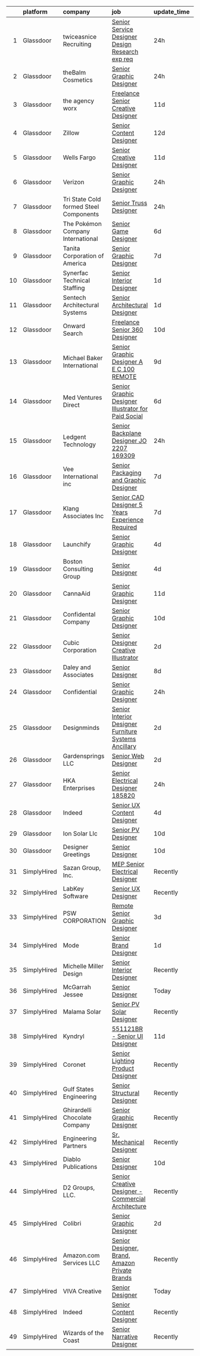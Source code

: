 

|    | platform    | company                                | job                                                                                                                                                                                                                                                                                                                                                                                                                                                                                                                                                                                                                                                                                                                                                                                                                                                                                                                                                                                                                                                                                                                                                                                                                                                                                                                                                                                                                               | update_time   | location                 |
|---:|:------------|:---------------------------------------|:----------------------------------------------------------------------------------------------------------------------------------------------------------------------------------------------------------------------------------------------------------------------------------------------------------------------------------------------------------------------------------------------------------------------------------------------------------------------------------------------------------------------------------------------------------------------------------------------------------------------------------------------------------------------------------------------------------------------------------------------------------------------------------------------------------------------------------------------------------------------------------------------------------------------------------------------------------------------------------------------------------------------------------------------------------------------------------------------------------------------------------------------------------------------------------------------------------------------------------------------------------------------------------------------------------------------------------------------------------------------------------------------------------------------------------|:--------------|:-------------------------|
|  1 | Glassdoor   | twiceasnice Recruiting                 | [Senior Service Designer  Design Research exp req ](https://www.glassdoor.com/partner/jobListing.htm?pos=125&ao=1110586&s=58&guid=0000018229d9fdd2971b8634bf80f91e&src=GD_JOB_AD&t=SR&vt=w&ea=1&cs=1_0d3ca4c8&cb=1658559528764&jobListingId=1008022772521&cpc=0C139D4CAD5A6DB2&jrtk=3-0-1g8ktjvfpkf1n801-1g8ktjvg7j46s800-f869e75bd97037c4--6NYlbfkN0AIiLXtwtv0BDns9BiY4ItblantFozdL6jLmLxNvS8mvn1ldsy0jlMzRTPuVM5CZZ2wgRODcoKiEE3AygmZ33X1Pvk9X95JRnJYlYmu8VyAo47k29VwhwMzOkzBR5QhmK6-Mnx8SF-4D3yVs7gEFAWvUJaVcCp0Oui9VjcUvlZ_k1X4DK_vo55zOvUeGliPgWbOXC4XiDOHL6HPDxCIoazee4ic_DfKL3gzGuVSpWh4uG9weSv8-eLBDy32bcs0Vx_jsLq0ChKAOp3-Dg5NQQ3mQpBJBnj66z_YzgGD7-lwzvK50xDE4ULK99VwzV9VHWszNKm_KDVw6svrNqYewZlK_xh8H2JR8vVxm0YguGyGB_ZJyNWWHpqVF5oTGnjQpMyRmqCMggpgZ67wSKI-oxLzmoH8INJZxoQk7ltVgfqs94HXdfkEPqIfet5svWqVfOOBPBnJneZUSRk1NVizHn1GoOqpc-f5L7VVCJd1DZ57dzHUDtryC5nXHy1BAgBTRKPDoFibaozKNDNagKYSNute)                                                                                                                                                                                                                                                                                                                                                                                                                                                                                                                      | 24h           | New York State           |
|  2 | Glassdoor   | theBalm Cosmetics                      | [Senior Graphic Designer](https://www.glassdoor.com/partner/jobListing.htm?pos=109&ao=1110586&s=58&guid=0000018229d9fdd2971b8634bf80f91e&src=GD_JOB_AD&t=SR&vt=w&ea=1&cs=1_6bc095a9&cb=1658559528762&jobListingId=1008023270650&cpc=C3517E2410EFB392&jrtk=3-0-1g8ktjvfpkf1n801-1g8ktjvg7j46s800-3443bbd3b66a87f7--6NYlbfkN0CiwYZWsgeIGxaZVD9AijDv5Y8RBhHgWVXL7YNkINyxKjn7YTrqEzQwB_iyJwxxx3lTN6lrSZjncLtlQEJIM-o3RG-7AJazINih6hy0vg3xrkk_OT-XH6ntD2F64M9b1vJIjF-nYYsQQMLeoY5kzfmfaXFxzyRQlfy78UCbYsKhJsO5efnCWg0i4KKBz7W_F4a4jAtiazdSkbr-7tashMbnngC5Wc8oBiqYQ9RHDALajlL9om5P0qHagod5_hLQYEnhX1jwR0uwdG8PWE_-QYsVGYeze9r3C99Ax0bfblhmpeO3eU49x5mFcZ4wQEQ-YlxVRUJi9op9BUMT6P85zIpTGIgT4PzuTzzYGS7lade7yyB2v6LeWLpc2w3wM5VEkk5kCXq4C6lk4-6UkNlLzBuGvRkHBbXFxDEwA9HjCjeJR689ohRbFK_A2hZGv4xI2kFaWZ72Kb97HfY-fW87Zxc9tATx8NJdJXqzu3EPoMQ8v1TyYCtG0XKEkrvpRiIECq0%3D)                                                                                                                                                                                                                                                                                                                                                                                                                                                                                                                                                                  | 24h           | Remote                   |
|  3 | Glassdoor   | the agency worx                        | [Freelance Senior Creative Designer](https://www.glassdoor.com/partner/jobListing.htm?pos=129&ao=1110586&s=58&guid=0000018229d9fdd2971b8634bf80f91e&src=GD_JOB_AD&t=SR&vt=w&ea=1&cs=1_4ed6d9c8&cb=1658559528764&jobListingId=1007998735659&cpc=AC285F3A3ECA6BB0&jrtk=3-0-1g8ktjvfpkf1n801-1g8ktjvg7j46s800-b5c41cbed128a677--6NYlbfkN0CNOKpjDIEH11s39GTuUki_mvxNbnX5BtDlH5CMrheAnKze_5JrwQ4joDkGUDohP_TA04WnU3xz8K_J9zmRNOF9Ri1EI2Q2bb9NQ-CezfspfnTBjQTnEa9VBhVw7Ap5OL0U3sVrDvue7xxMSHE-6OVqtzTv0qf6sE8nhqyjJuIjpa8PBry4FIvBQDA98jD0P9-_j2q_fFny2QS6Ytod9ZpcvaRwFHgYffyc2MifKWnIsIb9TKTRaLMTyzLa2BYWuibLHwGy6SkKL0M5fgVfxRjXvjtJ9gunJozG6KwXMQKb64525Ow6pN2i9a911B3L6FEezKRwR3VpklwfvKLvykpaU1t9XaqyZiz6i_sclpV-0TDbd00XDLpK6uhss7et6WZu6VhgElGKySmPRJIe-ozXDmrKPPfg7XCr4dJj615ILXdPty3sM09HUX0X3UEl8jw-3seIF0c0sVf6LqXOBbefhm3H54LaaIY9n3RZVSqjSaP4UodU7--O-lr82b41KOXVZEg9kiCwsw%3D%3D)                                                                                                                                                                                                                                                                                                                                                                                                                                                                                                                                         | 11d           | New York, NY             |
|  4 | Glassdoor   | Zillow                                 | [Senior Content Designer](https://www.glassdoor.com/partner/jobListing.htm?pos=118&ao=1110586&s=58&guid=0000018229d9fdd2971b8634bf80f91e&src=GD_JOB_AD&t=SR&vt=w&cs=1_9177620b&cb=1658559528763&jobListingId=1007995109873&cpc=FAE5E775D180B2FB&jrtk=3-0-1g8ktjvfpkf1n801-1g8ktjvg7j46s800-7e0573d96616621f--6NYlbfkN0ANMurRYyPEXg08u6OamUd1Mvhk-zhFSGYIZgoJR86UvQ_x0FKK8TrZZD49G3rLjS_PSCruCgnM4dWyi6jvR1FmFzmSxroOVF13OMgvq1PNPjRfutFFeH0vteTKpP84itE-Hf9b_YVYSkFAOIhUA5mZMeXTeUDIgcay0zGiE6DeOxEBk0yo8SBcNG9k8R_c15uAFDFkQ3flL76Mr3WmHq69O2G5_umAgXEb35bd6JgL-aLQpljgz2rzE1hfrOuGa4Ge7kkKpVT5dJQtzzfsem4iOJo5clufPTX98Rp9aDzj6MvjMzdjC7MZQwAqgT6TXgdmeTnEqW_paurQibYmB8YKNbLsFPyEO-Yc8zG6qD5rjslbq79VZxaftQvLJbtc__kcja2cJeyBsG-VoFZE_ROeQYvME_TYhkR3fk9SezBGDGmdRyA-Y44ggEbq-GogQWX79wS2xlKsW3_0OaFhWKpv0vzuZmirF7IV24eNddMiOYp-NIjN3ZGShny71PCmtAl1Cm6KxM2ZCovRijwZSWlDx0JMw92Efylg0gwSvjOIKEva-RgSaafvCEPpUh1f51Rpf_F2HywTIU2voVJn3quP69esriRSGt2mw-v7yWTEa6KfTMcFxg2ocSHs5qNtElV4kRwfJP8hnx8pCBYPFdWaR6iBGvlk4_2YQJg1EQSS-rprGR8KfnhBZnYUsrwW9vv2mF_Z5MINfSAJoPFCDqFx1-YaKO1GJKQCqT04PmVhLk31a4ECeiPou96yW7Yhr26wcgpC0BvW6OtHrFKP6KvdxrxgpvT7dQks4QJGpd8lRbOSSkgGoUO6eCDQMahKsNix248wIzbJ1NicHann__yEnG-5A0KXsJMJPPdCR88KChoUKu8jrj_erWpbh8EX2TeLSMIUYCmVTh47ey9rXsTA7M2fH_jtEBE%3D)                                                                                                                                       | 12d           | Seattle, WA              |
|  5 | Glassdoor   | Wells Fargo                            | [Senior Creative Designer](https://www.glassdoor.com/partner/jobListing.htm?pos=127&ao=1110586&s=58&guid=0000018229d9fdd2971b8634bf80f91e&src=GD_JOB_AD&t=SR&vt=w&cs=1_23de262f&cb=1658559528764&jobListingId=1007998123713&cpc=2CAED5C921A5F994&jrtk=3-0-1g8ktjvfpkf1n801-1g8ktjvg7j46s800-49905434c79913ed--6NYlbfkN0A0sLjryQUNkc81K2goHfqpo9JHml6Vo2yWT4XuRGLXtsN7afMoSAWdqBM3YHWeqUyQSD6a69BnF3DM5XVRxd-nXq6Rk28EhL1InB6dRjYNyz34TPjZc6EOxJNPAO2LEpbg0cv0Gg_4AzCc6sCV_mFe_9rDOhi5pxCrY9nbOlMvHOftBG9TfJORrgZg7RT6yPZwQwbio6mlL28DOwqWtMFl-RJU2Ov97q7ZdlE0pQvQwpVeuCb8yvCLOF6wn7Rho2_WfU4cyDmKcaU6gQM_jfmKbeUli4NM7MQFJ0HX3qmMFh6aSxMNZBRuJuKErxrCjrsDtoaxf08KlRB99Lu0T-JFVfyHr1kCujlq8fWdMsWKQhfLBklRws7hVWUfaH6JTak2gcuBURh1bWhojoZlWn4y0ELvua7z_SxMZvhPx3dqfu39rHJ6OC1f1EqRYs9t5j7PKyJ_JTgRpncz9ptLvZoe99EtMKgiwrMkm5YtQxULXTOQGFwxPSTiTvyMgV1xW7PaOaHSj5FkFHnLAJD2XuiuIhyISes7Uyug86N-pozV6Wrfe8e5-RlK2VVmZM5N8EbgyqtDDkpOAOAxw_V6s25Odvw7d_7sXD1UNWGjPZM21rMh8dUUgXi6uCNebLzD1ThiIPP6TLN41eLuQynlolJveKtKD_sw0hF9dl4yAGlyJLfl6-UJ3FTgmkbqDJn0f_-IUfHe_qk5JzSlMwd2EWsWCdXLgYiY2xM3f2UtyxWCWbnqd4U__QLjq3o6JUjzl2GtJUHYxTsHXQ%3D%3D)                                                                                                                                                                                                                                                                                        | 11d           | Minneapolis, MN          |
|  6 | Glassdoor   | Verizon                                | [Senior Graphic Designer](https://www.glassdoor.com/partner/jobListing.htm?pos=112&ao=1110586&s=58&guid=0000018229d9fdd2971b8634bf80f91e&src=GD_JOB_AD&t=SR&vt=w&cs=1_b2e886fd&cb=1658559528762&jobListingId=1008023528583&cpc=1641D5D5536C06B6&jrtk=3-0-1g8ktjvfpkf1n801-1g8ktjvg7j46s800-dfde7ed858d232f8--6NYlbfkN0BCNs6bE--Mn_ADd0RyzMq18ZUxdybwefWV8heO_C7Y9_E5r_p1QamTWeHI9ejMnN8ZrzJ1hJDUdAs3nPWUSKyIMz5CFFbtuqtMTLjsOuY71Fnb4FzQskvLwvm5RGepbX_ZM5r_GxcT0e-JCYi7VPp3agTZnSPAETcnyx4yXG_scg_0XS5-otAEWWno5JAsTqaEGPby_RpTx48CgrrjMu8UTw-yRI_kQ_YIVtGNk6nkfZnQGLGrX6XfGx_X579gJST-mWChep0PqjT-311lW9FV_lB_b6jWP064tMPAjDhFrdZByMZgGDVlfBQsJjzBaK6YcX3g55G7T8DME_X-fdCAW-C6ntT3PsLBp8Ci2N9uVAVLT1jyJqeSN_HXXqo89017jIZh73XtzT5rjtOmiTFmIpJsYFfrZv5fssz5BEbrtw-nAoFkKYbtack1E67Zddxe0_QMoyZCZ9pVRDXcPlLsPmiYfZVuT1oT6C2FCIPZzc1oT2XMSYNUan1Ezd1v_Be64T7DbDEgDatb-49IT-IBa_vZZJ6BRJnlBgoHX0Jjc0a35YKl4ULSJUksffYHVFwqMU-EYqiUsnXtB0hWemF_ua6ud5QFAwDi46r1NbqJ91wnfRSaygOCqf7VQFFAaPV0ketdVv5ieP1aMsndHAaszcwvndG2SCYU08U_ERgSmPwfaFeBQKkZNnHlTlFScSgYPixOqufF5la63Apxtrm_VU4mcLZklZksuBjkvkskhE5MNCsVV6JJ)                                                                                                                                                                                                                                                                                                                     | 24h           | Bronx, NY                |
|  7 | Glassdoor   | Tri State Cold formed Steel Components | [Senior Truss Designer](https://www.glassdoor.com/partner/jobListing.htm?pos=103&ao=1110586&s=58&guid=0000018229d9fdd2971b8634bf80f91e&src=GD_JOB_AD&t=SR&vt=w&ea=1&cs=1_69509561&cb=1658559528761&jobListingId=1008022530252&cpc=5D10E799EF7E9049&jrtk=3-0-1g8ktjvfpkf1n801-1g8ktjvg7j46s800-f2e95fa4316fe978--6NYlbfkN0BTy4Vq3kUv-8E8fBOrhZt-7WJQYqv7u2ur6JnxlE7nq1comPzfAdnLBFjlxF-ur-7b9Xlx5eDKXy8vo0bBR8NGRWkFl7AOd0YTwKwhPSxZHDanhRNqTbMdzjrZtWFU17vVXVIGZbPeoyc9SgdVEDmBERzdakn2mgll8XkAKbmyiKkJ7fAfon4cZv7I54Wg_kwML0VP1bkrJwDdB9kTwdFnqYXSyBAoobYPbt5gaoAqMw3_K_rdZU8rlwIgyBcVNavjnZ1POm77ff43eikt0L7-_CKJ4qcfLvfAW3mBuyXMYjTq7_QKPoXzrLnM5Pag2v7F72tBJP_fz5KhBcQQ6pvzdmF3w7LfXgaXpgYIKbQd1iCYyb3C4CIEPuMcbWsJ0Pkep6WwRBF7AunSTpfAdy2f1X1P8JRVR0yHtp4ps6ZD3Ddlb4Vvxa8DMdJsEcjadvFi-Rpxz4C99SnbBxYTJkMZgcIx3O-PlmeQIiIS0_OkYkB9Y2SNqrC63_NLosqTgD8JZlm7_S1W-Q%3D%3D)                                                                                                                                                                                                                                                                                                                                                                                                                                                                                                                                                      | 24h           | Shepherdsville, KY       |
|  8 | Glassdoor   | The Pokémon Company International      | [Senior Game Designer](https://www.glassdoor.com/partner/jobListing.htm?pos=122&ao=1110586&s=58&guid=0000018229d9fdd2971b8634bf80f91e&src=GD_JOB_AD&t=SR&vt=w&cs=1_d93df540&cb=1658559528764&jobListingId=1008009538876&cpc=0C139D4CAD5A6DB2&jrtk=3-0-1g8ktjvfpkf1n801-1g8ktjvg7j46s800-dba235408610368a--6NYlbfkN0CsgUO0V2fSZxJANSxJiftVXeq1wpG4BxYFHzXoW0hPJnnKXvOitF3aJlIbFeKfru6LIgCct6hW30wxyqhfKuAekXJWIkjqIPtGbBfbAfsaA6da6cOXUtf8u5r6Zy0rCP31q9K6pL-zjHT0CW-JvtmD_90KgLXoHz99Pm_t53WWBrEY1ujlaUAZufn_csjwhsgeTmzMltt5bOrXJMfyFmUHNhb1m_3xeKCj3-E7y8r3fxFiiOzjSGS7UMOLB8_DOKQ4aGu-SiAnJGr-_MmQISptE_zD88jAU6Al9BSvG0UXCIfPcut2QhIpKhWq0WKAZhKWVbd1f6SpYkCp1KbgQ7JS05i3fPIeDU2aR9V9cd63X-lWkSSH_PvfYDvCdYqOctHRlwLg73uMMdhp1-bclhZw9g1Twxau0JPUa3SILJMANg8MBUwZ_gk67WfBi1sHx978LnmQCvr020yImzT9eA7nkJBpYq9zmG0G0QuxVpAgtFTwFNFSadT3SKzME4mGEY_VwWL7U-7-Z65uDu5yxLT3n0MHwPPt9Xy6wdudhKa3qHA861C53rEMuAYDgxuaGO5SVACBg-47W8YWudfEI1CwOwTwvaJ8BIxRhqX0pYDjmHYJYcEzLI-J9qYia533N2h-5shVXbcZyTbnmJi288yd4rhWHOLH0KCnUYqzFijTAvB49y-6J2R5xM-QutQKIOlDzvbhV2FyfJ7CZx2XOTSuuJc_ZHym-KPYNRuUcn9dX5RTSc1aZfpeYy5MW9x52UxBIu_4-JI2Wnb0S8HgeoNA40vXOwKWd2Sgu2-jwyVdqgVEy4l9BfrEt63tNCLjlnZF33UkBIsKhnwG-TBHHYdrZ9Gy1adlyXLdDfa_EX_sh2zrlcIMLIux66wsmfCu_GNXLykwrGM1NmKFjkvQUMhsBpASWif2v1Dz0SXAPjivfA%3D%3D)                                                                                                                            | 6d            | Seattle, WA              |
|  9 | Glassdoor   | Tanita Corporation of America          | [Senior Graphic Designer](https://www.glassdoor.com/partner/jobListing.htm?pos=110&ao=1110586&s=58&guid=0000018229d9fdd2971b8634bf80f91e&src=GD_JOB_AD&t=SR&vt=w&ea=1&cs=1_570fcdaf&cb=1658559528763&jobListingId=1008008662771&cpc=82ABD2B5CEB98952&jrtk=3-0-1g8ktjvfpkf1n801-1g8ktjvg7j46s800-674f40f1d29e67f4--6NYlbfkN0Br_TK8j6JaD-QQfsL_934P_c1Ne1AjIrIowKbeDvU6FvU_T-Wr6l-jQp8DOAZoETeOMK1Or8MCHwEqOvm0Ovvh-3yp3dcZtJP4vS22On_tYXEfKg1sb9_9FcQTQ2l3p4Oj_P9sIKoPYP_8Xgrqu91Gd0YQpYxIRsHYdGPLomAy3Ju-L_3yIF0TUmO0ryu2VDJpyXkr99B9gxtuDkbXFtVH-NwwN2s-MAM0ypD4lP-_EquwM9xMzliIHghFAF0kTTBN52_J3fay-kQfPm4cQWjvo4H-IVTANBDcxy2jDUvSmmO39O_0D0oONCm7zq-55anRDpDqF9bEn9HiTAW_wPrBfwEUYIdnZk0G-XDM_c346shS4NKoF_aIYXkYTMNSCEUoN8RTRswT7wpIOpgCLXT3mJLXPWvykrLr-dW8YPfWUIEjKCjuTVJHEQG99Y9rEtSxfY2ZU_qXgDX5WFBVj5vIzfzK15KQP0OOd0_X59gm2X-Q0f7DExs2vQCdy-JyLl_THbx1VS-euQ%3D%3D)                                                                                                                                                                                                                                                                                                                                                                                                                                                                                                                                                    | 7d            | Arlington Heights, IL    |
| 10 | Glassdoor   | Synerfac Technical Staffing            | [Senior Interior Designer](https://www.glassdoor.com/partner/jobListing.htm?pos=123&ao=1110586&s=58&guid=0000018229d9fdd2971b8634bf80f91e&src=GD_JOB_AD&t=SR&vt=w&ea=1&cs=1_ceecbf16&cb=1658559528764&jobListingId=1008021360956&cpc=151E51E148764572&jrtk=3-0-1g8ktjvfpkf1n801-1g8ktjvg7j46s800-70727c3d5c86b905--6NYlbfkN0AWw-B98R_0UeEwU7zcJb5735BlGf2oO6lNW4CSRFTjXwNKuuheKECKljxjhzFxL7jBV_RcXyciGeYBaUv3ptOsvrXw7NJ1UEyb0Knh-dC6HNzinSOl1VF7fTxzHe3i6pHbscTnwHRfrGDAQPNPW39jpmp3b45NzdY8lEgGqJmlB_0GvpEymZp_wVcIPrv1SgaTqomzPXh9FBjcQGNA1AIzddNbRgNL33d_SGpnouhWQDBx0z_JyVzUOQZBmkxEJlyrs5c0wsucMAQyPB0St7mmZWmpWZqegjyw8_sdLKGnUQ30UXbYxDwUwoMFLdTeE7ii4isXopu_sJBfs28gGHLwhLnDepko5E0UpJsizo86Pf9S8tK68pyMCHiEcxSJx0A6F1Jz8Y35upNN8chJr2C5Y30B8Rcn9uUTsOxkHZFXmKel4ON4e0Syz0GS7YSSF32i3M-dut0VydRVvqlJ4KVt4kGM3Tlx_UQb28368pOrM6zMy3iYDEdDIbzV6IEnuk-a0zbkX810qf4_xN3CbHTmEfgiCnzoTBZrGbbcT6Zy628kDwRSrNCgWLQz5S-TAR9MMQAldPCVy7045b5TtGauaAaHyajU2ubaX7f8xRo4tGzsnSpiRnwoszkYl1ZQYvPftI-wrtbaq8pJVChM4gw2Ws1AowmRlEaBfbYH6tRLe4FStgtNETZNlSCsUypNhOWotBx9Y9Fi4LaHypeOeFH11sLgAwT02PhWT6_gLLB1qgn15uXdbG92MrGgQ2R5Rg7xG4tpBuYB-j8Xcgc6bijdHUTkPPyLd5uuvu3mRfFT0pmtN0O6B8yFlA8gUy0xhzTZfP1q16nLWA%3D%3D)                                                                                                                                                                                                                   | 1d            | Washington, VA           |
| 11 | Glassdoor   | Sentech Architectural Systems          | [Senior Architectural Designer](https://www.glassdoor.com/partner/jobListing.htm?pos=104&ao=1110586&s=58&guid=0000018229d9fdd2971b8634bf80f91e&src=GD_JOB_AD&t=SR&vt=w&ea=1&cs=1_8501fbfb&cb=1658559528761&jobListingId=1008019905612&cpc=7F406056C5176881&jrtk=3-0-1g8ktjvfpkf1n801-1g8ktjvg7j46s800-4a2d8b186d9a668f--6NYlbfkN0BskjP3IqH_axU3QLBuuUj9YNsAflJH6fZwrEaetwboGL4_9-MfEY6A6LRO92e-UKqlxrWQWqm_9PO29vHrTXlne7vnedyj5u9D3MHWWQXckfTxZN4YL2nnKCqx1XBDywRcVt8-377cbXzoZaYw4ifIAhXv0m0I1PcP1fyMilGCPML4wrwt-xuwYjgehJKANKuL5f0d0GBDGsfzpUMTgfGeisfLLvK2TdDSULZMyCuipcy73u798ci-JIPGbY7K3IuBTVfvvnwEJhQ0oMvsPBTj2FAlrfEDjnm1T9HH3-41-MAjT-Nbbt7g7oObN_O_mZ7FcwIQR6AKW47Dpo3vaqt8bEfTeRS6kzdoS4dUL00QDlJlunpF4WXd0QzYG5EshyrBI4dIz9kcVXRdFxuf0srwZwh5rckQltDJv596tFa0ujJcuXMYB1MkfoolXbDPsCkqdOU-gnOIX2GWAKPCHrACVpMOlC4k_lT8HMMPPpVqyfJTKbRs8XAlhIW8jpYpdy_TsBq7i2fA7w%3D%3D)                                                                                                                                                                                                                                                                                                                                                                                                                                                                                                                                              | 1d            | Austin, TX               |
| 12 | Glassdoor   | Onward Search                          | [Freelance Senior 360 Designer](https://www.glassdoor.com/partner/jobListing.htm?pos=108&ao=1110586&s=58&guid=0000018229d9fdd2971b8634bf80f91e&src=GD_JOB_AD&t=SR&vt=w&cs=1_4886673e&cb=1658559528762&jobListingId=1007999928594&cpc=095B46874B33126B&jrtk=3-0-1g8ktjvfpkf1n801-1g8ktjvg7j46s800-e704d3bec34dffe1--6NYlbfkN0B7YoEZZ2QAGDyEGGmBPAUWSHc1Mt3sMCn9FehKcWA3wyEQP5Jz4W3SjpbgwQ-i38fwWv-zgBzcpCr9nlRhptT5RvRO_42IDWFLClvfwRfjnatuBryIpImbz5s-R94R-00G_Sr35JktjVBcMCEvn4clSVoLfNzaI9wJWyaR5hRRO6mS4cx10321Mp0UFkkQXhvtlgK1_XZ6XG_a06O04LYnQLBXR62vc7nYkA6RXe3MQBrS4vOudbHAeIFWhHCTW1k3n-KBu5pBlfeObscl6HrnrPB09P9t1udcwnXfjCk5iW0cXOrL55kABdd95tCO1o0Y47akihPHw6O_nWKkSSz0QeNZ1KBoxrAafx54f6nstKMwiVvXVFH2fuPOZEvJwPH-tH5KL3OLPGILppF_qujF5q7lM-f2vzK4v51zS5FV5k879lej-Awl23ZF_JVOb4NPGoAnHD0ZpSmCJtsmkGYQUl4AuMxQEfJAINCtrbnVnxsrn0hev_bnDrA7EScm2qPxcQvVVgWAv2azrnVwPsvYcb5lX2nxQLuZG1YM9A45lxWcdVK3Qv-m9ndARPTt3ehLUTemKFEBBxTnBBOFzQz_tU2aeOj2hWfniYKOSk607DpH-NYIuLW32nX5VFLGXZiX26Ccfc415o9icSQDvLuZZboKS-sOLi-Uxet5kg8VA8WLErf4fMcYTZYkaeAWRcr4oZIgKH2dExtmVdUw5JtEpyjWIc_l16f-g1OPp0QZfEa3gTY1Ek4IL3HJSXk3c1cl_V4_S_caKF95VyP4A59E6Ea1_EOJAj1Ut4pBtTIRZn8sp6UcU8KrCLU0u2R_BlKUWARPCaZsqLRUdsnS44saWr4jXHSAMjIyZUa-PukwG9vfuZuryZK3dVITPHlOZ2bf41jAmVfQtEWe3IPZP9BC_GJFGvkKdIVcJ4oCTW9cY4UMRe6D2kUcKdXePhlxv7taGHjuG5keB2_9aCzFT3jmafYOLOBVH1GSxgSF1vqnXvwL7vVVRUCL_vmaAnmE3XDu82QTc2JnEInIf1EFffquZJiZyMwbIcw%3D) | 10d           | Brooklyn, NY             |
| 13 | Glassdoor   | Michael Baker International            | [Senior Graphic Designer   A E C   100  REMOTE](https://www.glassdoor.com/partner/jobListing.htm?pos=107&ao=1110586&s=58&guid=0000018229d9fdd2971b8634bf80f91e&src=GD_JOB_AD&t=SR&vt=w&cs=1_7cabec15&cb=1658559528761&jobListingId=1008003647290&cpc=A0032DE20586B9BD&jrtk=3-0-1g8ktjvfpkf1n801-1g8ktjvg7j46s800-fe1c8db2364e4908--6NYlbfkN0Bw6-PCJRpRXGAWvRKjRGO12LLkIPLF8Mel29qcmNmjc051Zg1Fu4MVlztxQQQgvSO0mu882ydATROMRq3nK6p594UDNxCN2h3MVWR62BZ1eKVqsk8te5xY6a_fqJprPSnWNCe80mmwmlxLAE5fLxpkG5L1f4qFXUWS4f86M4Q0pkMB9ySUSAMYfeuy8mbSZAxXBBbV4KEBPXdgCI2reBZrMSpVoGQDFxya6yR9lGZ_WrC_mD9ZFJ7wqrLkgsfOyiLGWQisGjw0WVPLzarS45URW41MAw1sJL0Va3ZLsNJnC0whUwjlS7kMsUNIFGecHgVtP0h_2V_WhCQYvcD6G8OnIFBVKndW72NG35k9If-ux_XjuU4UdbctzeRjjx9gks1eoB0diEehUTbCcYd5SJ-3uP-7GIe5Sj3CA1JM4vsp6XA0E-Ztx3vGNcxN1fBeNJrq2bBsEZRC84qqU8_rmL64FxPqAKyy-LSNNChgnRmyGbtQOA_rG1eQuSm5jtAEC0MULN9DxM3tB2DDpCqlhmzz)                                                                                                                                                                                                                                                                                                                                                                                                                                                                                                                               | 9d            | Los Angeles, CA          |
| 14 | Glassdoor   | Med Ventures Direct                    | [Senior Graphic Designer Illustrator for Paid Social](https://www.glassdoor.com/partner/jobListing.htm?pos=114&ao=1110586&s=58&guid=0000018229d9fdd2971b8634bf80f91e&src=GD_JOB_AD&t=SR&vt=w&ea=1&cs=1_f3faf866&cb=1658559528763&jobListingId=1008009785336&cpc=2F9DD8B511C89582&jrtk=3-0-1g8ktjvfpkf1n801-1g8ktjvg7j46s800-442fd8d84ebb6c13--6NYlbfkN0D8ZoknXJXAqP9kb4LesIFa293--zwnhqz-oO5zQftadLlGPuDnk3Sz5TzL8xvt8kNOampLTf9HwKVeYcMvMu-IYRBkrtsdiH4zBvBQM8rsdQp3Txa2OgerQW0X12t-PwcujzcR5AhWUffAo45NZN335H7OU_PTGiBAl_qc1NIZTQpFkOrnzmQyhkEJpQv5IEZW37huKY_9FJyO9JnUIwJArswrpDN4OrC-s4vscAmQMMz-yubGrT6Idz0u9ouRu9aGa3Jq85IGWSp5xk3plzS4B340TH1UN1iOpD4tbhvIVCuAkZ2xrfHokM2T6hThdHf2e9GVyFIDeNdazr7fzHAFLi_L0cb4q2oACaL1YiHzf7WbJWUhxuqc3Fuzo_dXZjlvpVD6JxVVIA-OkTCzd_btAXrMUFwtplb0h_4A91EDlm4Uz33d-_358QAXfHs4cCeIaLNWXeDjtQoCTn9ag9empcIFscchwu92dal1JmU6zKWIIWHGE7HFltHo9P3QhNksZfNk-iJJcu6GrUabmTIZQbLr3cxmSis%3D)                                                                                                                                                                                                                                                                                                                                                                                                                                                                                                      | 6d            | Miami, FL                |
| 15 | Glassdoor   | Ledgent Technology                     | [Senior Backplane Designer  JO 2207 169309 ](https://www.glassdoor.com/partner/jobListing.htm?pos=128&ao=1110586&s=58&guid=0000018229d9fdd2971b8634bf80f91e&src=GD_JOB_AD&t=SR&vt=w&ea=1&cs=1_6767ac6d&cb=1658559528764&jobListingId=1008022812179&cpc=8795CF9063CD573D&jrtk=3-0-1g8ktjvfpkf1n801-1g8ktjvg7j46s800-cbdc9a0c8df562d0--6NYlbfkN0BhfrGGbcblirJ0_oD-V1jJ9SBvie1turFDKTAe6KCgNxcglQf_GDNs19Mxti6n_SpFPFr-X8cXXpns9X6W6zzOv-zxsuVjtJv3id7UjT-0FnxOBvi4TMujSaNhmmJ4IJHvx6vU8AwdrHkVJAdfRi69wYkbb_zPZx5FJT7vPBZ9yHxtibPEuGmEcRZ6sFV6Fct7u3K-O5li0QIlaFwqWzDlH0C0bt-0_BOoy-KvHz1ypvgJnmsdLggbP6xbImX1q89HO1WFDTIUZz8KEtScdlg9c1eQmz2O6c6M_yae1ugGftfcPdztAQHcCXR_Lrqu9x8ZUVNQ9ue7V2ADaQstHYY3seNw7_oEmeGBl1Bj_9MAksKk3cyEYzWpkiJc60YYJbkvdu8lLDYVpWb7FVf_8JeQfBIQW_0tatXTG0fh14nH4WX2G2X96XbuVbtLS9GUh7pPyRrI-BjhEvgHQAhjU02zboCAwzAqRJ84LBWhugRguR_gZQp4w9oyT6CRzJrGqaIunBIKBtrrzuduP-6DvIJFfICrTL6nWTNu1gWlMN_mXOCIVpoejBVHDFvjuudmHHhnYlnfhs6bFZPljw6fSg6fE3O9gHycHjXwMOEbIkXQYcJcK3LOSBUqtWP4CpJ-JbbjmyyHaxq9TBGB6271no76)                                                                                                                                                                                                                                                                                                                                                                                             | 24h           | Remote                   |
| 16 | Glassdoor   | Vee International inc                  | [Senior Packaging and Graphic Designer](https://www.glassdoor.com/partner/jobListing.htm?pos=124&ao=1110586&s=58&guid=0000018229d9fdd2971b8634bf80f91e&src=GD_JOB_AD&t=SR&vt=w&ea=1&cs=1_22c72786&cb=1658559528764&jobListingId=1008008455385&cpc=B076152010A3B66C&jrtk=3-0-1g8ktjvfpkf1n801-1g8ktjvg7j46s800-cbcd017b1663fc8d--6NYlbfkN0Dr6IKwl4lkWnAOZFGyO8hF2TMBrUYSqKPpHH7znGLbnsjvVMpQ7-eveiYjoB_rmKV_miQNytewdOHn-vFU2fUscGZPElojZ5iG43rzBCmd_eJlkp5720PYubZI3mzxuCwaigYeMdpwQzL8mbDFVCtg2GOgHPRuFsKNkj2eLTYJ1UWuL5J9HwIKxjZcLLpdHpRA0yIm_1uIz__sXNwdlgVo9hGkniwuyQVtww2ctHIl-eVr1fdDHYPrtRLyc9NVFEK7Y3rPJdaOuw1eNzP8S91fxpAxDsEFIB7Q1CQMb2bBVZMEp0Tjrlv_hks6qHKQvis6XE10pBNyVcdnzI6kx0JoFpAUCqwPCpUpx-_7_MsVYCPugT6jHGTB-1l710ykorrY0p-pNpLkMLoZD1pKkP2uNTU_halFE2um-4It1JA7WA1C6zQ8hOtQ6JkTmlpgGXds1vjG6zl73GCvwA3frz-0HGlg0nn_sj_2ACXPtobVO98UAcmRThYrhTu5qm_d5OPCG954z_HD-71-3yDbv9SncmIpDwoMPTI%3D)                                                                                                                                                                                                                                                                                                                                                                                                                                                                                                                    | 7d            | Garden City, NY          |
| 17 | Glassdoor   | Klang   Associates  Inc                | [Senior CAD Designer   5 Years Experience Required](https://www.glassdoor.com/partner/jobListing.htm?pos=102&ao=1110586&s=58&guid=0000018229d9fdd2971b8634bf80f91e&src=GD_JOB_AD&t=SR&vt=w&ea=1&cs=1_dfeecf72&cb=1658559528761&jobListingId=1008008961435&cpc=70781223E8E5C7E8&jrtk=3-0-1g8ktjvfpkf1n801-1g8ktjvg7j46s800-fbcd663f2e527a4d--6NYlbfkN0Dx3r3E47sSe5bB3PIy1uzBZvlB7xy2NhfhZMlxQTsxrEt812ZvUaCFbO2xVmg4FUn9KYZbihywYHk9z3f7A8eXVMjWPqSvpDjRnaE_9gMvXmRPOff59G-XuynpIKQYpxIc365o2Ll4-mWMphj3aNXYVb6ARpPkPqNUnC2qmLPSWdlSQv5Mgp6b3Zcde3SxjNDi12c_Ac3UFd3_3JIPVvRWl3Wp-q5ipgHnjM3-enGw98ITewjA_UI09jdfocIXL58ZMsvrJ_io3vAyZvREObv8Ki_M8bLhaFtlt_uVNgcXsKxa6q3MHPFN6VexsUEKkewslUoAkZuzMiQrQwncPi_ZnL3KAHVC9-fkRlhPQ6jf8_gAwgf2wt8ANphgPUtsSxdpB1hCVMj5oTcfWzt16xxA3V0LrbtrlXbB__Cv4NIN8ddG0UYGm3X6y3fz4u-YqPq45RUMWa1EVtQSW0xXnMGfVu_ofpHHQlefpbDYBOaPlbCDlMA_QsyECf1odqShqZKs9N_rtYfRYYSNheoLcCnLQUTtvaOVg-a5EHB_OjMaPw%3D%3D)                                                                                                                                                                                                                                                                                                                                                                                                                                                                                          | 7d            | Carlsbad, CA             |
| 18 | Glassdoor   | Launchify                              | [Senior Graphic Designer](https://www.glassdoor.com/partner/jobListing.htm?pos=106&ao=1110586&s=58&guid=0000018229d9fdd2971b8634bf80f91e&src=GD_JOB_AD&t=SR&vt=w&ea=1&cs=1_9a7c5999&cb=1658559528762&jobListingId=1008012423744&cpc=AB6E7ED505984E67&jrtk=3-0-1g8ktjvfpkf1n801-1g8ktjvg7j46s800-c377fe846e0651e9--6NYlbfkN0BHIfC1zsKGIu0R3teaIu8liT7fbRNLaQeDQfcPJweUK9FtGyWMTNeDMuM9Zd98WoDM4LZC8wRZWM3PtnTnIqgxfK0wwoY5HmvQZJrRyduDk6hjyDUyLJfsb00dDCDlUe9ycawHQCiRp9NpvbWFabSH6_0PsrngYfPy3QIMbFlvgaDn4ifBA47aDtDMgFo8BmZnspvAh-3XTWfHynB-UnMV-C7M_aC5Lg_aJI95QbCP3Hj2apC4ctfFGGHeoVmGsXtbjm0FclvPyDRqlB41W1WQ-EWEhSRFRVBmWdGzSTy_MRnBz7yTID02VxSSj55M4rzQ6cDbo10sa6mYOXExTOkaSPCUNMrKanMPg_VIEaX04-XqULb6NICjEb138hVoZhi3BXzarFf6XX-Plw-VAeZHZrlQFsOssKKsftcjFG1ft1Q6-kZzE8alW7CUc8fPEo3el21woNP4O9LdToYljkte0gqoxeufOSRELB5909kJ41cwKciCurFUrJJS14qdnGfYLwqgGXli4Q%3D%3D)                                                                                                                                                                                                                                                                                                                                                                                                                                                                                                                                                    | 4d            | San Diego, CA            |
| 19 | Glassdoor   | Boston Consulting Group                | [Senior Designer](https://www.glassdoor.com/partner/jobListing.htm?pos=116&ao=1110586&s=58&guid=0000018229d9fdd2971b8634bf80f91e&src=GD_JOB_AD&t=SR&vt=w&cs=1_65cc5c56&cb=1658559528763&jobListingId=1008012326419&cpc=FAE5E775D180B2FB&jrtk=3-0-1g8ktjvfpkf1n801-1g8ktjvg7j46s800-92778ed25c41c315--6NYlbfkN0BRT_J8tESNZROimpc0WyD7EGfhllYDKcBPIyLxids1Tds0XE-AWRCeG5KVBOag2QmuZ3hLcbDb-HOY3dXi-a5S50hXfL9a1igoojNq1h5HX20fyw4H4YcaOIMtkXoZdjeEv-_yKUUEnIPmfP74hr5NvXJKY7i8zvK9HjSOLg4pE8U47gAqx3lVGhj1TZpafh4hWhvm2ekptwU7cGVJjp6eBZ25HE2woZJ0-OmM6opcnVfYmW7AgC6rhUSlCAN1nhruRHxf5JZ-3o70gUkZi-np3gmT3DMCmFGUndwKc8I4svjnEv2LnUm2sxJKvNCa4f2e7PZZ7XndVUM8VtpAmpG3rQVF6wJff3Tlo_ranslHqA4SnL78g7k0tVrHjzPsUWNL8IQ541C0sDJheT_hkrhX4esh-Fo5VDjFJ2bO_YOn0b2uHkl9O-9iMUJwSoZRoLWcobs_i5gYc_lPXFhPAzBEPwW9LLN9IgaCs387Raac-ineLboG1OyTr_W7tI4P8GE%3D)                                                                                                                                                                                                                                                                                                                                                                                                                                                                                                                                                                               | 4d            | Atlanta, GA              |
| 20 | Glassdoor   | CannaAid                               | [Senior Graphic Designer](https://www.glassdoor.com/partner/jobListing.htm?pos=120&ao=1110586&s=58&guid=0000018229d9fdd2971b8634bf80f91e&src=GD_JOB_AD&t=SR&vt=w&ea=1&cs=1_dc3e4231&cb=1658559528764&jobListingId=1007997905656&cpc=9C2286EA3771AAF6&jrtk=3-0-1g8ktjvfpkf1n801-1g8ktjvg7j46s800-0815b1837dc29a6b--6NYlbfkN0BlEUO7h9oLQH_lS_HgsXuHMUHZ4iv0K-N3-E5R7X4la9p1LnizzDt7-ln64Lfw8BLW5tVB_yzDI6-biwn8l3o6m0DmyO4fhFYecwzoi0OGDIf6yKL85Bey1EbEPIAZbdUOMi4GvUzWtgQUj5Tatyg_vE1m7OCvjtCaSx-ZUK8e31ofcDqy1tWVSZhL11QaQfiPxVKosKVzexNGrsvPgGcav5K-le2wkSTzmnNy3eMy249RB9pTtBoY2Z8U1ceBhqqgSLDawdxpQlTl8RmlsLvNMRfwEPhZcMAYQJjjxnPQgAiZCo57dakvHBAtcFwDSrlb5tspBhYu-KQ8o-IuWZHKS6ggvPfWHkLxs9St3tY-Q3DW_J0Gz5jwHclfVt_6GHntQMtDYu7sP9XNUfSiI0MmUTnVun5bW0kAXYsOumTksBVwbwpcRnyTZxpUpqx0M8t0Fw-X8b_DY5ktX2rL7zaobCWLtRC17NjyAk0W7bCB77Wek7fz8MHGE7SjwxHFVCrWPMqJV6SsLA%3D%3D)                                                                                                                                                                                                                                                                                                                                                                                                                                                                                                                                                    | 11d           | Miami, FL                |
| 21 | Glassdoor   | Confidental Company                    | [Senior Graphic Designer](https://www.glassdoor.com/partner/jobListing.htm?pos=126&ao=1110586&s=58&guid=0000018229d9fdd2971b8634bf80f91e&src=GD_JOB_AD&t=SR&vt=w&ea=1&cs=1_9013cd94&cb=1658559528764&jobListingId=1008000793840&cpc=4F748F1840550ABC&jrtk=3-0-1g8ktjvfpkf1n801-1g8ktjvg7j46s800-5c8074d18fc80dbd--6NYlbfkN0BpzO0ef0Di2wGwnS1eG2y7qg13hYMrHDfMljMGy5QWEq-Sq4xUP5Zw0D8xIKolPVPA-yDyouXj19j-f9J-ajDxRLn5dAm7fz9HYFMXOhXuOdXDwLmDD31AcZVzgCkXo3rJQsH1ykvstI1bGEOGLHDTLRbieGoMMHrSTJIRycTFsu2mgv3Miybc60ywkMbA3FJ3kBUH_0A5SuRvlny2Of00eiUeKBHP1h7LCY8eR8qt88oooK_AtpMFLr2jkHjP_HbnrPENIK7W9j1Ee-fU3ZEFznXFYM8f9HAPLJbW6WNpw0b_BKOZmNHsIGzHOtB-IFduU4INjQADbD0LFlMkMwJ_svfQihuGuBz55sHk3pEdpTmr7akQOEq3tSPdxPnY6HbKo5TNetGU16c3OLW4r63E8caviCSn5p48d-pXgpZSCUau-UbE_CJZi5EoP6aVhyscg8HwOWQYL3L6mp6WXhc8xQCTxuTPJTqJBhEBllr8xBSN34zxfVe78lfS9Hx4fv-PKarOVk_xlw%3D%3D)                                                                                                                                                                                                                                                                                                                                                                                                                                                                                                                                                    | 10d           | United States            |
| 22 | Glassdoor   | Cubic Corporation                      | [Senior Designer  Creative Illustrator](https://www.glassdoor.com/partner/jobListing.htm?pos=121&ao=1110586&s=58&guid=0000018229d9fdd2971b8634bf80f91e&src=GD_JOB_AD&t=SR&vt=w&ea=1&cs=1_f0351b6e&cb=1658559528764&jobListingId=1008017675415&cpc=BA15C3E50D27FFE8&jrtk=3-0-1g8ktjvfpkf1n801-1g8ktjvg7j46s800-7ce01c0d59e380dc--6NYlbfkN0DNdf0jy4i6VhtN7sZd_l68WQMEbhZ3TQUvi2lEOGTv-dVx36AWoIqBmkrawZqExRsAXwKQX7-mhkPtO35-gHoQSGzagSJW5bAOnEy92cwIrgRvnkdV4Nt2Zkp8YeO7SPQk_rWksb3Xr4hf_vQZIKqE3NbldLlAZ1QsbFbNtYQ-eN7pTEHzAsS_R7aCwGAUEdxSdkMvJGvNwH8d65oYPV1LFYf2LoMhz8VYhTbwgdxIBRhLOS1ep6D0JLcwPj-4XEjgTxOcD95C0AAcxToxD_ri2R2haBxOUGZtjDRbv-0zn8ITT4t_eU-_wU59WbbPkBjYDGdx-7vA3DwjJziNFz4k2eP_32_c1ZfOeU1oK4tARX2ZCYx6KgRXy_y9KOyWTCOiId6ad1lYEW1qCBiEk6aeYjP6mndfYjvaIp8GVGg8NrWcq4g9zC71AK9RWB1FXDZkT6ejCIzfgZmFm67_gk7RIjL4S-9_MVhvnJeCmmKV7OpwyjiaKuOuKLOz8As_DN-RePV_KZH_tw%3D%3D)                                                                                                                                                                                                                                                                                                                                                                                                                                                                                                                                      | 2d            | San Diego, CA            |
| 23 | Glassdoor   | Daley and Associates                   | [Senior Designer](https://www.glassdoor.com/partner/jobListing.htm?pos=130&ao=1110586&s=58&guid=0000018229d9fdd2971b8634bf80f91e&src=GD_JOB_AD&t=SR&vt=w&ea=1&cs=1_108338c7&cb=1658559528764&jobListingId=1008006022779&cpc=F583A5AE0DDDFE3A&jrtk=3-0-1g8ktjvfpkf1n801-1g8ktjvg7j46s800-28fb7cdfe1e4a569--6NYlbfkN0CQCshfoFMXvghQg30-xGhLAzxB7-MzzH4o0-qKKrUAb7NRspAWI29QID3lhmUfKZ9HNkqf0BfXG2LaIxqMDXmB30Z9RtHPrIbYg_O9PyjvcAfZ5SRz-_5CFEv7I37AJILd25B8n5P4lDSapLdCiZZKlADDwgpzSgufyK99jPfQA7NmPlLDATtM2tq_89s8zqqW5PvdFvWA2Q8P3D70DSDDKZxERUBQ-us15CVSQ9Hyi5adTRGxyjpBYbnHawmPRPFJwK786pxWsWhV8fTOCY4OETxVkK9vLvl2X3Itt4QkM3kat5DgHjwi2LVOBdwtyF4wGhU4l6TDEzDKXv_G-jbGQihCqn8-4hYMhl7-FUQbZabCW_czRQ2n2BsGxTqshuGq9UWCCcPh_t1wALZGHPiIRsGmQc_uPA_xgM0sEl4onKP3dZ9sjloaBRhxu8d3CVOj-70685MQmT6Y3p4O8wm-9FG9-oU5N64_Inknjp-tlAPZCAV4X78dNk7A7MtrCGxDT_Gqowq0PtjgDrmrfnLp1YIny6ruyB0%3D)                                                                                                                                                                                                                                                                                                                                                                                                                                                                                                                                          | 8d            | Boston, MA               |
| 24 | Glassdoor   | Confidential                           | [Senior Graphic Designer](https://www.glassdoor.com/partner/jobListing.htm?pos=115&ao=1110586&s=58&guid=0000018229d9fdd2971b8634bf80f91e&src=GD_JOB_AD&t=SR&vt=w&ea=1&cs=1_cb2c2827&cb=1658559528763&jobListingId=1008022705882&cpc=82B3195DA92CAF92&jrtk=3-0-1g8ktjvfpkf1n801-1g8ktjvg7j46s800-b06b459e3fc92358--6NYlbfkN0D1yV8Q9BRQIrzYiOvyRtKJV4YE-WGm8SPVcalAznXfBlA-MX8_ja9ufv-0Ay7lhLw3lpSVgRXRVE7TdtwgpClvvsddy3wIWr3TMW8OhBVUEnNaGy-N4qAUMK_COW8N4qw5tle-wPorUr5zpL9a8s-Os7dVU-jOMedyVDplAKqaHB-tOcgexN0XhmWNBdQz1qij04Q6j6k_kZbS_SKrgQ-IzdNDp6VIxctxb7P3FM1A3d4t8u2AhXUFjd4uUcWralCWV5VH4LhzCi5xMu4rwL2-OHqmOknsojyKiMkYghXDvJa4YRT0loQca9DsQ1awFpyiwfh5NRaa_-wmF3MWGveNMqEWSW3XICbLq44JLf9tRt5DeH6lYUmxIH3Lb77fSdUKe0nSvLOP4z8IzEv91bRipSL_rx1U7lHrufUNKk4UwSoQOkfA5rYNyWQzeMN6nSMc59uByEFfpImJDero4bsKxT1rDBg1xFcspSCf2Q41p86kjvMuoY__o3pfvkETiJc%3D)                                                                                                                                                                                                                                                                                                                                                                                                                                                                                                                                                                  | 24h           | Lancaster, PA            |
| 25 | Glassdoor   | Designminds                            | [Senior Interior Designer  Furniture Systems  Ancillary](https://www.glassdoor.com/partner/jobListing.htm?pos=111&ao=1110586&s=58&guid=0000018229d9fdd2971b8634bf80f91e&src=GD_JOB_AD&t=SR&vt=w&ea=1&cs=1_8adb548d&cb=1658559528763&jobListingId=1008017361717&cpc=883DC43018083D9A&jrtk=3-0-1g8ktjvfpkf1n801-1g8ktjvg7j46s800-9792d03f0859afc3--6NYlbfkN0AgtJyK_mEgm6Ks_13l5EY6Ww8M__6-LUAHFTnOAsRmGzvjb9BzxYsGSQCKtO9_2srTSyjUlZxRWqm2pXE794mTlEfqb52h-wtoEJlDuEqERIgcwoVJod7sOxez_e7uNWroLSh8iJLjaiO2EmvUR5LuNSy0hWI1wjFeSfowQEEMmHmWdpKRCIdcr_0rFvNT0WycZ9G1ruENE_9WJkSTKaxBFNHHoP_RHl6f_Xt0vDydGhbANHUfbqLjOANRkuxzH64XYWgqp-vfxl0lfj1hFiivbsWgkb6e7MH_h3E8lZEeSypEboYIDH_KwKkj0Vr8qtUg3HBhkl2gLoJJC784-9ywlGcU88afWuvzadAZ4h6m80JiqbOfv-zytZiHFysY5SSOtcWGl8ZNnf0PLPtF3QbWc-P2XLGzQyKOuMxMqWJi1VO6Ntwx30T3AX0Zwyy8rLqAjbWutozYviAFd2J8F_kXwHb2sXThraz_RIf_1tzGJhu60Iy9-h-BDy12vM9xCOWC9LncIf3seQ%3D%3D)                                                                                                                                                                                                                                                                                                                                                                                                                                                                                                                     | 2d            | Remote                   |
| 26 | Glassdoor   | Gardensprings  LLC                     | [Senior Web Designer](https://www.glassdoor.com/partner/jobListing.htm?pos=105&ao=1110586&s=58&guid=0000018229d9fdd2971b8634bf80f91e&src=GD_JOB_AD&t=SR&vt=w&ea=1&cs=1_6db4b2ce&cb=1658559528761&jobListingId=1008017584257&cpc=88C71AD61D38E582&jrtk=3-0-1g8ktjvfpkf1n801-1g8ktjvg7j46s800-aabc66c683afbc15--6NYlbfkN0A4hgeKHdLyHgzaskNEvl2xXMVaueUT71iJOYpLYISQULQoq4q001IkERLGOJdC_EXfDTlvNlG0dqckfiIwtZqtG_LKsTniBcUfzDq-JZG5_WF2OfuQE2dM0fs08gh3LSiawD50VutOdtrmkJTu-3oExKIcO6ZI1P7h8Pbf6RUGoeEiPdC8jhk4VkVAnmCCfM2ET8h6HGuebcyjgtb1RlJjz6RbAw_16673Q4jg1rqUmqR2hrEh7baPez_YdRM6q_Nn-rOLZ3qG6R3rab-AtSdtwwXFAWBUtA5A823aZRzia3nLcVyC0wLVu5l1QPv2U8aOUambA06_0OlLEFeDBV4R1E_iBwyF-tHIjLr3uNwarDO--XWM_8ORVj0JKbrWMzGeBzyr7hEZzuOCLmKLtBshYx2AkYyzqCacm7-1yaAZe8G8fiFzcr0DGZQ72Q4rCJm2KFOQHCi4eLeGJMMMmXPPIjJlRIkMZryT2JzMeLRsF5zd8sVczUQh92hlQc9JZiJ4wyPGrvmz9Q%3D%3D)                                                                                                                                                                                                                                                                                                                                                                                                                                                                                                                                                        | 2d            | Mesa, AZ                 |
| 27 | Glassdoor   | HKA Enterprises                        | [Senior Electrical Designer 185820](https://www.glassdoor.com/partner/jobListing.htm?pos=113&ao=1110586&s=58&guid=0000018229d9fdd2971b8634bf80f91e&src=GD_JOB_AD&t=SR&vt=w&ea=1&cs=1_faf4f9ee&cb=1658559528763&jobListingId=1008023081475&cpc=AA718BBA0476CE1A&jrtk=3-0-1g8ktjvfpkf1n801-1g8ktjvg7j46s800-8a65abcd1f569fd0--6NYlbfkN0D2Zbx9XuZiwQ79GU-6D-_G_OF5jUrh-BR5XA-QHW_xVFUt0QWVNGr_bA4MiO56m0NPv3kyAx3aTkrSSlEpUB1w_7fYTQVOEdeRPSuqGQ3jLeFPXfKShMppUkjcUhNSLdpHcpnRds-8ph8m5HWcDrjgUI-GwlXDYOKvs3M3omQShXYoxWNQPPVM9XpmXFBTa8P2OFKBE2YacykzIkGevv3-sWsxpAQrlB6Z15F5jhTQlFDkt3ayBEr-XT4RKrcz5QTqAjrcN6BguRdGJNu4eDeVfe7gcon7sIbmfDRxDyL919K_hMOHY-eyepWIEHiCArQCbpq6UHFVHLMTOW7Do-YlFJ6HtaTTlybe6141tyc0q16Q0Jm33q7BIeto4wh-Qoi5gQByDSPJ0thacI-1FRniOjz8j6Q4RAWu1uMIqZfCpqhwU7rpcKfQWV5amPRG_gD21tQ-7dhGKUzuwH8if9Cs9NU_mNlP9CW-lGQQQPRFEc04BvQnUslacmkOgjWu65RLL-HygVtjGw%3D%3D)                                                                                                                                                                                                                                                                                                                                                                                                                                                                                                                                          | 24h           | Remote                   |
| 28 | Glassdoor   | Indeed                                 | [Senior UX Content Designer](https://www.glassdoor.com/partner/jobListing.htm?pos=119&ao=1110586&s=58&guid=0000018229d9fdd2971b8634bf80f91e&src=GD_JOB_AD&t=SR&vt=w&cs=1_001eb711&cb=1658559528763&jobListingId=1008012155812&cpc=B076152010A3B66C&jrtk=3-0-1g8ktjvfpkf1n801-1g8ktjvg7j46s800-57f53a8c8ff5bcbf--6NYlbfkN0CiRNM7CVr8YueLFKlzwbFWI0o7IjV438l4sVrvKZ0flpURU_mqoI8EbsK64YRr3ODuB8J4KDNg3Z0fRKbd5x-jbIERtGycP867uif24PQ7wFv0J8FLVOTBjWqbUQYoCHBauEbBmtoIidQwYElrvlcGQvcSRCX19PFAy6bkeUHDxx9T-rH-qS-PEVep5F9b2dH4ZuDElSKJqaD8OmsOPH3IG1KttzLgJCDh8izJfnnaPEYKDKi08xP2IPlG489LAMoZ8wskt_h9quh6RR8CZ0VKWvC9BK5u2r7Q8gGlmrrwtsUFudVh9ZrghAI0uRelwMIlSNPPwwbHGe0E5QbWPqa7oftPXOF9HM_9KpMuoQs0EEcz7LM8TmU1PY63sImdIHlrK29SkNybk37UFhuo3Nd-UqaG6d7CYDHOxj8F0sQrb-sUJIsgLt269EM3z3K87ctU7MIcOVwMUPA3hMnJVC6IYisjU7sVaHqXt50eWNW0YN8pDZ7aWNgRgak1dKEDL7Y3icQAokDUUyGoFdSI0wybHxYQf1XAWjY%3D)                                                                                                                                                                                                                                                                                                                                                                                                                                                                                                                                    | 4d            | New York, NY             |
| 29 | Glassdoor   | Ion Solar Llc                          | [Senior PV Designer](https://www.glassdoor.com/partner/jobListing.htm?pos=117&ao=1110586&s=58&guid=0000018229d9fdd2971b8634bf80f91e&src=GD_JOB_AD&t=SR&vt=w&ea=1&cs=1_d1e6849b&cb=1658559528763&jobListingId=1008000939027&cpc=2187E14FC6F1B769&jrtk=3-0-1g8ktjvfpkf1n801-1g8ktjvg7j46s800-b49a8da9e9255e0f--6NYlbfkN0AltJ253pYd7wDA5Y2c0vzit8wethq8AtlNTe4srNQsaMSwm83gZ-0Y3qYuMOX-bs7Vg2VKM-BssfMYnV7gV5HT6iiFyjdQ8aC4uzbaPZe6H9Sajmt9NZQe2_-C6aVp0-ZxNR_1Fm7WslKMkLKWe-0iFmM3xRXpXV-U_JoK1jrBEFpeerHnwe11JdjMyRcP8ExuC2wRytf44GlO5Bis2v6n3GAc_Nxmwk4DVVeGAVwrXZNFof00rNC9jiNuiHPSp6my5XX3xRa5PqtaUaEGEuQVoEWOZ7Zv9uU7KSyD3ZUF7D-w7JrVEqmHeetWevNn70MpV-B8MJIm6Qs37BwX-WE1AIecU2klbKDGfw6ej8gLoj0jPBotn0zNUYFN_DeUxiGmwRuO_oWSadHT5WAgVDkfOIzEgxRyv0I187er-UHZqrwUgxDCNdLauCpLKdOSH-EllzKdgl_xVGrrQZzJmU_Bd2bpXoctrRwrEmyUTlLME3dcVcSFm8hEpo-Pics-wswUqn-oRgkT1KHu-yN1gTyLaeAdn3n7bXlvWRvQv2DoKy2t5MWEGK31b7vrayW6J-aDP0IcAEChsQZCfZoKPYr7zdVlW-Vo-JRqWduYy1TwC4DNXsIIb9fg2SgyUv04Iy4momq4qxz_YQ5p86vTpeXNpBVMUHWraVI%3D)                                                                                                                                                                                                                                                                                                                                                                                                       | 10d           | Provo, UT                |
| 30 | Glassdoor   | Designer Greetings                     | [Senior Designer](https://www.glassdoor.com/partner/jobListing.htm?pos=101&ao=1110586&s=58&guid=0000018229d9fdd2971b8634bf80f91e&src=GD_JOB_AD&t=SR&vt=w&ea=1&cs=1_29e13c78&cb=1658559528761&jobListingId=1008000378984&cpc=DAAF328BADD9F0ED&jrtk=3-0-1g8ktjvfpkf1n801-1g8ktjvg7j46s800-44e063d6fe9abc02--6NYlbfkN0C_Nf1-woRenx9yX2yF95TmN6m2YM5GuuwBPPzfnrRPVeX9OOXTAdHIrLZgtw3pMT28bk5TiEI_MAYYduyFPgalmo8quZxkxyqOW4DtldcysR3fLHw_X1x6gIKXEksxQDQn5eVFmkiEanAu7VdIgdEPECndoVJDE1VLFVga_jJBmDLN-pSEGIDiGKkk1FiZsuC3hoYTuXlOCVUHJdJmjORew9ow9DQeB7uQg6TP8L9-spzCHGfV3n4LyEKvITpDLAqMuISLhJ80MG3FUG92xKkWdLNh3yUI6_5uXxlstfVBr0TkbLZX5mV50L9AOjJarm_VlMPjJQRM36p1ToNv9CUA2zwXwsGBpolmq0pVthr8YiMZe156p86r1q4N2aTbplVNS9wnKr9WAQNG5bkq4yYhnKX5BQZWgYlt8YZ6sxdRxNFJuQ6g0S5kpd6qDcf2WAwTghDYYEJY3Uore8Ta50noR6RXTJzwL5FWqdIdJyfeI8-DaX8GXXi0jwGhXpaCwT0%3D)                                                                                                                                                                                                                                                                                                                                                                                                                                                                                                                                                                          | 10d           | Edison, NJ               |
| 31 | SimplyHired | Sazan Group, Inc.                      | [MEP Senior Electrical Designer](https://www.simplyhired.com/job/SwdumVZzOq8fLFZDUFgnemgvlM40NMPrA3TLPTFsBLPp6kejTdNT6g?q=senior+designer)                                                                                                                                                                                                                                                                                                                                                                                                                                                                                                                                                                                                                                                                                                                                                                                                                                                                                                                                                                                                                                                                                                                                                                                                                                                                                        | Recently      | Seattle, WA              |
| 32 | SimplyHired | LabKey Software                        | [Senior UX Designer](https://www.simplyhired.com/job/1Sb1F07gkcoYvDkxozIfGgYSpFEbxhfg058UdQNPx4izlU_I9m6Wjw?q=senior+designer)                                                                                                                                                                                                                                                                                                                                                                                                                                                                                                                                                                                                                                                                                                                                                                                                                                                                                                                                                                                                                                                                                                                                                                                                                                                                                                    | Recently      | Washington State         |
| 33 | SimplyHired | PSW CORPORATION                        | [Remote Senior Graphic Designer](https://www.simplyhired.com/job/DftANuICpY3x7sQcUBAQGo0Gc2FosmysxBLq2e97NGTEW80e5ZQPMw?q=senior+designer)                                                                                                                                                                                                                                                                                                                                                                                                                                                                                                                                                                                                                                                                                                                                                                                                                                                                                                                                                                                                                                                                                                                                                                                                                                                                                        | 3d            | Remote                   |
| 34 | SimplyHired | Mode                                   | [Senior Brand Designer](https://www.simplyhired.com/job/1mgfwCuGS0yn51Hhdsx6PbqOH51cxJqVPPv7xJC7aJOVS1DISOu1Gw?q=senior+designer)                                                                                                                                                                                                                                                                                                                                                                                                                                                                                                                                                                                                                                                                                                                                                                                                                                                                                                                                                                                                                                                                                                                                                                                                                                                                                                 | 1d            | Tacoma, WA +22 locations |
| 35 | SimplyHired | Michelle Miller Design                 | [Senior Interior Designer](https://www.simplyhired.com/job/Sys27llYxhHd2Iu__rvU_izDDcx-fz8jwbDpbCIOLy5Dr_B0O3v-Mg?q=senior+designer)                                                                                                                                                                                                                                                                                                                                                                                                                                                                                                                                                                                                                                                                                                                                                                                                                                                                                                                                                                                                                                                                                                                                                                                                                                                                                              | Recently      | Saint Petersburg, FL     |
| 36 | SimplyHired | McGarrah Jessee                        | [Senior Designer](https://www.simplyhired.com/job/Hgb3PLEbzcl80bOuVWttE9zOLIpMZh_uSRoqsllhWudSdF_VhGSl9A?q=senior+designer)                                                                                                                                                                                                                                                                                                                                                                                                                                                                                                                                                                                                                                                                                                                                                                                                                                                                                                                                                                                                                                                                                                                                                                                                                                                                                                       | Today         | Remote                   |
| 37 | SimplyHired | Malama Solar                           | [Senior PV Solar Designer](https://www.simplyhired.com/job/DgULYuPyKlhbI7DLpvVZTzkyE6Wp7-5IjFp_0dRbXl__Ct2pYc50IQ?q=senior+designer)                                                                                                                                                                                                                                                                                                                                                                                                                                                                                                                                                                                                                                                                                                                                                                                                                                                                                                                                                                                                                                                                                                                                                                                                                                                                                              | Recently      | Honolulu, HI             |
| 38 | SimplyHired | Kyndryl                                | [551121BR - Senior UI Designer](https://www.simplyhired.com/job/ln0q34g6s9axBOm-rTUWAVtLoFSFqQUKmESbQP3-Av_kUwzfaMU9MQ?q=senior+designer)                                                                                                                                                                                                                                                                                                                                                                                                                                                                                                                                                                                                                                                                                                                                                                                                                                                                                                                                                                                                                                                                                                                                                                                                                                                                                         | 11d           | Remote                   |
| 39 | SimplyHired | Coronet                                | [Senior Lighting Product Designer](https://www.simplyhired.com/job/RfGhSWtuJ_lg6SsxwQD_ajD3-LAV4Tdv2X1UfMnbVnV2FPULJvEhtw?q=senior+designer)                                                                                                                                                                                                                                                                                                                                                                                                                                                                                                                                                                                                                                                                                                                                                                                                                                                                                                                                                                                                                                                                                                                                                                                                                                                                                      | Recently      | Totowa, NJ               |
| 40 | SimplyHired | Gulf States Engineering                | [Senior Structural Designer](https://www.simplyhired.com/job/sWJd1AGBak9VNt3CPVsgwTwNrV3bBNKewzpRUnDXFBcJp5E1I2CC8Q?q=senior+designer)                                                                                                                                                                                                                                                                                                                                                                                                                                                                                                                                                                                                                                                                                                                                                                                                                                                                                                                                                                                                                                                                                                                                                                                                                                                                                            | Recently      | Mobile, AL               |
| 41 | SimplyHired | Ghirardelli Chocolate Company          | [Senior Graphic Designer](https://www.simplyhired.com/job/GnjheSF2duTJcHw1RuqJ5X8X4PnVB16p4lmZBjSWQPiwq3V6n661SQ?q=senior+designer)                                                                                                                                                                                                                                                                                                                                                                                                                                                                                                                                                                                                                                                                                                                                                                                                                                                                                                                                                                                                                                                                                                                                                                                                                                                                                               | Recently      | San Leandro, CA          |
| 42 | SimplyHired | Engineering Partners                   | [Sr. Mechanical Designer](https://www.simplyhired.com/job/6mK26TbVPN7cf3MKrDLkpKO6rjEb0XVSdxLJOTrXOrO1EpYySLpi_A?q=senior+designer)                                                                                                                                                                                                                                                                                                                                                                                                                                                                                                                                                                                                                                                                                                                                                                                                                                                                                                                                                                                                                                                                                                                                                                                                                                                                                               | Recently      | Las Vegas, NV            |
| 43 | SimplyHired | Diablo Publications                    | [Senior Designer](https://www.simplyhired.com/job/oHmNL6BXfgn_0817VLtZML5dd0r1n0Ne1krBSSneGOBPJBsJX-e3KA?q=senior+designer)                                                                                                                                                                                                                                                                                                                                                                                                                                                                                                                                                                                                                                                                                                                                                                                                                                                                                                                                                                                                                                                                                                                                                                                                                                                                                                       | 10d           | Remote                   |
| 44 | SimplyHired | D2 Groups, LLC.                        | [Senior Creative Designer - Commercial Architecture](https://www.simplyhired.com/job/Yzphuvu4v4KIeGAg97r-GC4K2aaGuq7WuIAfSSpOBYl9P_dmzDtnLw?q=senior+designer)                                                                                                                                                                                                                                                                                                                                                                                                                                                                                                                                                                                                                                                                                                                                                                                                                                                                                                                                                                                                                                                                                                                                                                                                                                                                    | Recently      | King of Prussia, PA      |
| 45 | SimplyHired | Colibri                                | [Senior Graphic Designer](https://www.simplyhired.com/job/x_Oeyrru718lg8Ei-ntnYKCFHAldxpGsBHpKxKgcNjiJVyOnZpC5wg?q=senior+designer)                                                                                                                                                                                                                                                                                                                                                                                                                                                                                                                                                                                                                                                                                                                                                                                                                                                                                                                                                                                                                                                                                                                                                                                                                                                                                               | 2d            | Remote                   |
| 46 | SimplyHired | Amazon.com Services LLC                | [Senior Designer, Brand, Amazon Private Brands](https://www.simplyhired.com/job/jbR_pkGK3AQCPHTt8AdR8pYdEZRGa1fLDkod11wpGOiHPJHoiC7wOw?q=senior+designer)                                                                                                                                                                                                                                                                                                                                                                                                                                                                                                                                                                                                                                                                                                                                                                                                                                                                                                                                                                                                                                                                                                                                                                                                                                                                         | Recently      | Remote                   |
| 47 | SimplyHired | VIVA Creative                          | [Senior Designer](https://www.simplyhired.com/job/o1X-crknJgIUBqALYEVqIxfwyG2qVHBd4UL37cGDItVeQdB_zaM13g?q=senior+designer)                                                                                                                                                                                                                                                                                                                                                                                                                                                                                                                                                                                                                                                                                                                                                                                                                                                                                                                                                                                                                                                                                                                                                                                                                                                                                                       | Today         | Remote                   |
| 48 | SimplyHired | Indeed                                 | [Senior Content Designer](https://www.simplyhired.com/job/5mUNLnSW5KuUJG0m3w3_7OP_HTrUd3IGXcD0ICzf8nwS5pd3YUdrNw?q=senior+designer)                                                                                                                                                                                                                                                                                                                                                                                                                                                                                                                                                                                                                                                                                                                                                                                                                                                                                                                                                                                                                                                                                                                                                                                                                                                                                               | Recently      | United States            |
| 49 | SimplyHired | Wizards of the Coast                   | [Senior Narrative Designer](https://www.simplyhired.com/job/FgZnqa3HSW6YVeVJ1EarQg7Y_c-jn3JAyV52B0P6ThoWKz63yTaLZw?q=senior+designer)                                                                                                                                                                                                                                                                                                                                                                                                                                                                                                                                                                                                                                                                                                                                                                                                                                                                                                                                                                                                                                                                                                                                                                                                                                                                                             | Recently      | Raleigh, NC              |